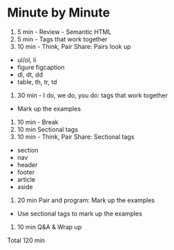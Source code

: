 # Minute by Minute

1. 5 min - Review - Semantic HTML
1. 5 min - Tags that work together
1. 10 min - Think, Pair Share: Pairs look up
  - ul/ol, li
  - figure figcaption
  - dl, dt, dd
  - table, th, tr, td
1. 30 min - I do, we do, you do: tags that work together
  - Mark up the examples
1. 10 min - Break
1. 10 min Sectional tags
1. 10 min - Think, Pair Share: Sectional tags
  - section
  - nav
  - header
  - footer
  - article
  - aside
1. 20 min Pair and program: Mark up the examples
  - Use sectional tags to mark up the examples
1. 10 min Q&A & Wrap up

Total 120 min
